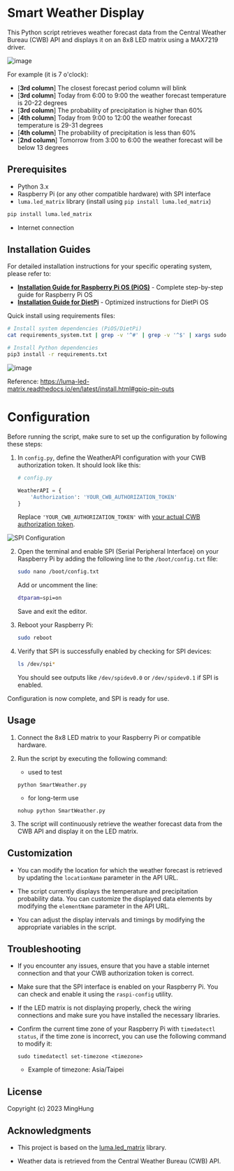 Smart Weather Display
=====================

This Python script retrieves weather forecast data from the Central Weather Bureau (CWB) API and displays it on an 8x8 LED matrix using a MAX7219 driver.

![image](https://github.com/dong881/8x8_desktopWeather/assets/52557611/b090fc50-3632-4c0f-9d17-944792c73374)

For example (it is 7 o'clock):
- [**3rd column**] The closest forecast period column will blink
- [**3rd column**] Today from 6:00 to 9:00 the weather forecast temperature is 20-22 degrees
- [**3rd column**] The probability of precipitation is higher than 60%
- [**4th column**] Today from 9:00 to 12:00 the weather forecast temperature is 29-31 degrees
- [**4th column**] The probability of precipitation is less than 60%
- [**2nd column**] Tomorrow from 3:00 to 6:00 the weather forecast will be below 13 degrees

Prerequisites
-------------

-   Python 3.x
-   Raspberry Pi (or any other compatible hardware) with SPI interface
-   `luma.led_matrix` library (install using `pip install luma.led_matrix`)
```bash
pip install luma.led_matrix
```
-   Internet connection

## Installation Guides

For detailed installation instructions for your specific operating system, please refer to:

- **[Installation Guide for Raspberry Pi OS (PiOS)](INSTALL_PiOS.md)** - Complete step-by-step guide for Raspberry Pi OS
- **[Installation Guide for DietPi](INSTALL_DietPi.md)** - Optimized instructions for DietPi OS

Quick install using requirements files:

```bash
# Install system dependencies (PiOS/DietPi)
cat requirements_system.txt | grep -v '^#' | grep -v '^$' | xargs sudo apt-get install -y

# Install Python dependencies
pip3 install -r requirements.txt
```

![image](https://github.com/dong881/8x8_desktopWeather/assets/52557611/6a0bf29a-e59f-48e8-adda-d70d049db4f9)

Reference: https://luma-led-matrix.readthedocs.io/en/latest/install.html#gpio-pin-outs

# Configuration

Before running the script, make sure to set up the configuration by following these steps:

1. In `config.py`, define the WeatherAPI configuration with your CWB authorization token. It should look like this:
    ```python
    # config.py
    
    WeatherAPI = {
        'Authorization': 'YOUR_CWB_AUTHORIZATION_TOKEN'
    }
    ```
   Replace `'YOUR_CWB_AUTHORIZATION_TOKEN'` with [your actual CWB authorization token](https://opendata.cwb.gov.tw/user/authkey).

![SPI Configuration](https://github.com/dong881/8x8_desktopWeather/assets/52557611/8c58272f-ec3d-41ad-81c8-a3b47bea6df2)


2. Open the terminal and enable SPI (Serial Peripheral Interface) on your Raspberry Pi by adding the following line to the `/boot/config.txt` file:
   ```bash
   sudo nano /boot/config.txt
   ```
   Add or uncomment the line:
   ```bash
   dtparam=spi=on
   ```
   Save and exit the editor.

3. Reboot your Raspberry Pi:
   ```bash
   sudo reboot
   ```

4. Verify that SPI is successfully enabled by checking for SPI devices:
   ```bash
   ls /dev/spi*
   ```

   You should see outputs like `/dev/spidev0.0` or `/dev/spidev0.1` if SPI is enabled.

Configuration is now complete, and SPI is ready for use.

Usage
-----

1.  Connect the 8x8 LED matrix to your Raspberry Pi or compatible hardware.
    
2.  Run the script by executing the following command:
    - used to test
    ```cmd=
    python SmartWeather.py
    ``` 
    - for long-term use
    ```cmd=
    nohup python SmartWeather.py
    ``` 
    
3.  The script will continuously retrieve the weather forecast data from the CWB API and display it on the LED matrix.
    

Customization
-------------

-   You can modify the location for which the weather forecast is retrieved by updating the `locationName` parameter in the API URL.
    
-   The script currently displays the temperature and precipitation probability data. You can customize the displayed data elements by modifying the `elementName` parameter in the API URL.
    
-   You can adjust the display intervals and timings by modifying the appropriate variables in the script.
    

Troubleshooting
---------------

-   If you encounter any issues, ensure that you have a stable internet connection and that your CWB authorization token is correct.
    
-   Make sure that the SPI interface is enabled on your Raspberry Pi. You can check and enable it using the `raspi-config` utility.
    
-   If the LED matrix is not displaying properly, check the wiring connections and make sure you have installed the necessary libraries.

-   Confirm the current time zone of your Raspberry Pi with `timedatectl status`, if the time zone is incorrect, you can use the following command to modify it:
    ```cmd=
    sudo timedatectl set-timezone <timezone>
    ```
    - Example of timezone: Asia/Taipei

License
---------------

Copyright (c) 2023 MingHung


Acknowledgments
---------------

-   This project is based on the [luma.led_matrix](https://github.com/rm-hull/luma.led_matrix) library.
    
-   Weather data is retrieved from the Central Weather Bureau (CWB) API.
